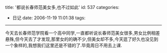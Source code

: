 title: '都说长春师范美女多,也不过如此'
id: 537
categories:
  - 日记
date: 2006-11-19 11:01:38
tags:
---

今天去长春师范学院看一个高中同学,一直都听说长春师范美女很多,男女比例相差悬殊,但今天去了才发现,那里女的的确不少,但美女却不多,今天逛了好久也没见到一个象样的,我想我们这里还是不错的了.毕竟周日不用去上课.